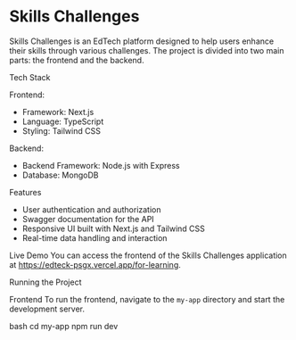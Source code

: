 # Skills Challenges

Skills Challenges is an EdTech platform designed to help users enhance their skills through various challenges. The project is divided into two main parts: the frontend and the backend.

 Tech Stack

 Frontend:
- Framework: Next.js
- Language: TypeScript
- Styling: Tailwind CSS

Backend:
- Backend Framework: Node.js with Express
- Database: MongoDB

 Features
- User authentication and authorization
- Swagger documentation for the API 
- Responsive UI built with Next.js and Tailwind CSS
- Real-time data handling and interaction

 Live Demo
You can access the frontend of the Skills Challenges application at https://edteck-psgx.vercel.app/for-learning.

Running the Project

 Frontend
To run the frontend, navigate to the `my-app` directory and start the development server.

bash
cd my-app
npm run dev
